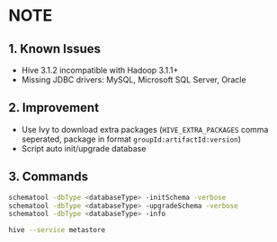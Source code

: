 NOTE
====

## 1. Known Issues
* Hive 3.1.2 incompatible with Hadoop 3.1.1+
* Missing JDBC drivers: MySQL, Microsoft SQL Server, Oracle

## 2. Improvement
* Use Ivy to download extra packages (`HIVE_EXTRA_PACKAGES` comma seperated, package in format `groupId:artifactId:version`)
* Script auto init/upgrade database

## 3. Commands
```bash
schematool -dbType <databaseType> -initSchema -verbose
schematool -dbType <databaseType> -upgradeSchema -verbose
schematool -dbType <databaseType> -info

hive --service metastore
```
